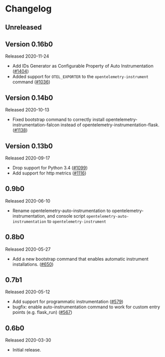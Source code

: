 # Changelog

## Unreleased

## Version 0.16b0

Released 2020-11-24

- Add IDs Generator as Configurable Property of Auto Instrumentation
  ([#1404](https://github.com/open-telemetry/opentelemetry-python/pull/1404))
- Added support for `OTEL_EXPORTER` to the `opentelemetry-instrument` command ([#1036](https://github.com/open-telemetry/opentelemetry-python/pull/1036))

## Version 0.14b0

Released 2020-10-13

- Fixed bootstrap command to correctly install opentelemetry-instrumentation-falcon instead of opentelemetry-instrumentation-flask. ([#1138](https://github.com/open-telemetry/opentelemetry-python/pull/1138))

## Version 0.13b0

Released 2020-09-17

- Drop support for Python 3.4
  ([#1099](https://github.com/open-telemetry/opentelemetry-python/pull/1099))
- Add support for http metrics
  ([#1116](https://github.com/open-telemetry/opentelemetry-python/pull/1116))

## 0.9b0

Released 2020-06-10

- Rename opentelemetry-auto-instrumentation to opentelemetry-instrumentation,
  and console script `opentelemetry-auto-instrumentation` to `opentelemetry-instrument`

## 0.8b0

Released 2020-05-27

- Add a new bootstrap command that enables automatic instrument installations.
  ([#650](https://github.com/open-telemetry/opentelemetry-python/pull/650))

## 0.7b1

Released 2020-05-12

- Add support for programmatic instrumentation
  ([#579](https://github.com/open-telemetry/opentelemetry-python/pull/569))
- bugfix: enable auto-instrumentation command to work for custom entry points
  (e.g. flask_run)
  ([#567](https://github.com/open-telemetry/opentelemetry-python/pull/567))


## 0.6b0

Released 2020-03-30

- Initial release.
